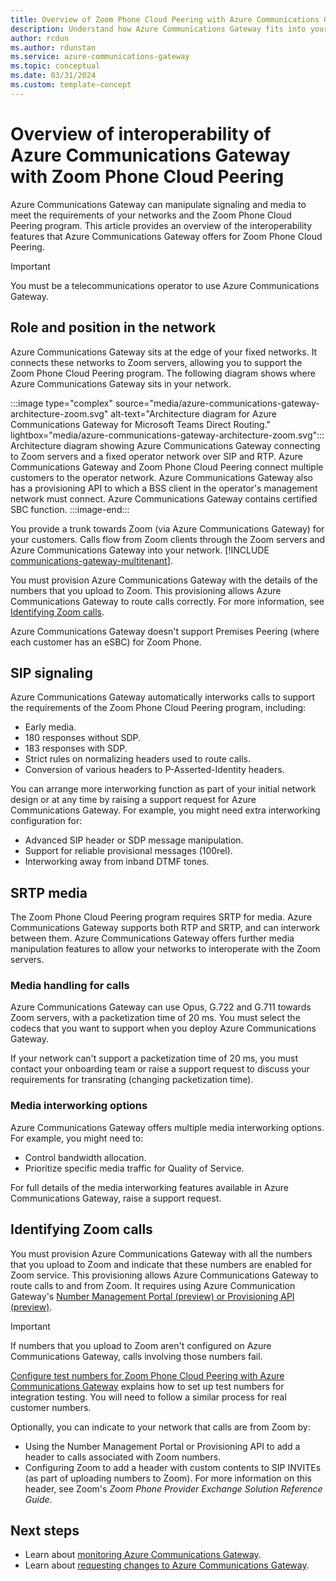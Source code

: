 ```yaml
---
title: Overview of Zoom Phone Cloud Peering with Azure Communications Gateway
description: Understand how Azure Communications Gateway fits into your fixed and mobile networks and into the Zoom Phone Cloud Peering program.
author: rcdun
ms.author: rdunstan
ms.service: azure-communications-gateway
ms.topic: conceptual
ms.date: 03/31/2024
ms.custom: template-concept
---
```


# Overview of interoperability of Azure Communications Gateway with Zoom Phone Cloud Peering

Azure Communications Gateway can manipulate signaling and media to meet the requirements of your networks and the Zoom Phone Cloud Peering program. This article provides an overview of the interoperability features that Azure Communications Gateway offers for Zoom Phone Cloud Peering.

> [!IMPORTANT]
> You must be a telecommunications operator to use Azure Communications Gateway.

## Role and position in the network

Azure Communications Gateway sits at the edge of your fixed networks. It connects these networks to Zoom servers, allowing you to support the Zoom Phone Cloud Peering program. The following diagram shows where Azure Communications Gateway sits in your network.

:::image type="complex" source="media/azure-communications-gateway-architecture-zoom.svg" alt-text="Architecture diagram for Azure Communications Gateway for Microsoft Teams Direct Routing." lightbox="media/azure-communications-gateway-architecture-zoom.svg":::
    Architecture diagram showing Azure Communications Gateway connecting to Zoom servers and a fixed operator network over SIP and RTP. Azure Communications Gateway and Zoom Phone Cloud Peering connect multiple customers to the operator network. Azure Communications Gateway also has a provisioning API to which a BSS client in the operator's management network must connect. Azure Communications Gateway contains certified SBC function.
:::image-end:::

You provide a trunk towards Zoom (via Azure Communications Gateway) for your customers. Calls flow from Zoom clients through the Zoom servers and Azure Communications Gateway into your network. [!INCLUDE [communications-gateway-multitenant](includes/communications-gateway-multitenant.md)]. 

You must provision Azure Communications Gateway with the details of the numbers that you upload to Zoom. This provisioning allows Azure Communications Gateway to route calls correctly. For more information, see [Identifying Zoom calls](#identifying-zoom-calls).

Azure Communications Gateway doesn't support Premises Peering (where each customer has an eSBC) for Zoom Phone.

## SIP signaling

Azure Communications Gateway automatically interworks calls to support the requirements of the Zoom Phone Cloud Peering program, including:

- Early media.
- 180 responses without SDP.
- 183 responses with SDP.
- Strict rules on normalizing headers used to route calls.
- Conversion of various headers to P-Asserted-Identity headers.

You can arrange more interworking function as part of your initial network design or at any time by raising a support request for Azure Communications Gateway. For example, you might need extra interworking configuration for:

- Advanced SIP header or SDP message manipulation.
- Support for reliable provisional messages (100rel).
- Interworking away from inband DTMF tones.

## SRTP media

The Zoom Phone Cloud Peering program requires SRTP for media. Azure Communications Gateway supports both RTP and SRTP, and can interwork between them. Azure Communications Gateway offers further media manipulation features to allow your networks to interoperate with the Zoom servers.

### Media handling for calls

Azure Communications Gateway can use Opus, G.722 and G.711 towards Zoom servers, with a packetization time of 20 ms. You must select the codecs that you want to support when you deploy Azure Communications Gateway.

If your network can't support a packetization time of 20 ms, you must contact your onboarding team or raise a support request to discuss your requirements for transrating (changing packetization time).

### Media interworking options

Azure Communications Gateway offers multiple media interworking options. For example, you might need to:

- Control bandwidth allocation.
- Prioritize specific media traffic for Quality of Service.

For full details of the media interworking features available in Azure Communications Gateway, raise a support request.

## Identifying Zoom calls

You must provision Azure Communications Gateway with all the numbers that you upload to Zoom and indicate that these numbers are enabled for Zoom service. This provisioning allows Azure Communications Gateway to route calls to and from Zoom. It requires using Azure Communication Gateway's [Number Management Portal (preview) or Provisioning API (preview)](provisioning-platform.md).

> [!IMPORTANT]
> If numbers that you upload to Zoom aren't configured on Azure Communications Gateway, calls involving those numbers fail.
>
> [Configure test numbers for Zoom Phone Cloud Peering with Azure Communications Gateway](configure-test-numbers-zoom.md) explains how to set up test numbers for integration testing. You will need to follow a similar process for real customer numbers.

Optionally, you can indicate to your network that calls are from Zoom by:

- Using the Number Management Portal or Provisioning API to add a header to calls associated with Zoom numbers.
- Configuring Zoom to add a header with custom contents to SIP INVITEs (as part of uploading numbers to Zoom). For more information on this header, see Zoom's _Zoom Phone Provider Exchange Solution Reference Guide_.

## Next steps

- Learn about [monitoring Azure Communications Gateway](monitor-azure-communications-gateway.md).
- Learn about [requesting changes to Azure Communications Gateway](request-changes.md).

